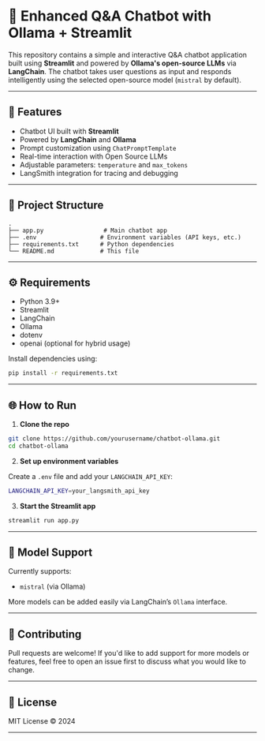 # 🧠 Enhanced Q&A Chatbot with Ollama + Streamlit

This repository contains a simple and interactive Q&A chatbot application built using **Streamlit** and powered by **Ollama's open-source LLMs** via **LangChain**. The chatbot takes user questions as input and responds intelligently using the selected open-source model (`mistral` by default).

---

## 🚀 Features

- Chatbot UI built with **Streamlit**
- Powered by **LangChain** and **Ollama**
- Prompt customization using `ChatPromptTemplate`
- Real-time interaction with Open Source LLMs
- Adjustable parameters: `temperature` and `max_tokens`
- LangSmith integration for tracing and debugging

---

## 📁 Project Structure

```
.
├── app.py                 # Main chatbot app
├── .env                  # Environment variables (API keys, etc.)
├── requirements.txt      # Python dependencies
└── README.md             # This file
```

---

## ⚙️ Requirements

- Python 3.9+
- Streamlit
- LangChain
- Ollama
- dotenv
- openai (optional for hybrid usage)

Install dependencies using:

```bash
pip install -r requirements.txt
```

---

## 🌐 How to Run

1. **Clone the repo**

```bash
git clone https://github.com/yourusername/chatbot-ollama.git
cd chatbot-ollama
```

2. **Set up environment variables**

Create a `.env` file and add your `LANGCHAIN_API_KEY`:

```bash
LANGCHAIN_API_KEY=your_langsmith_api_key
```

3. **Start the Streamlit app**

```bash
streamlit run app.py
```

---

## 🧠 Model Support

Currently supports:

- `mistral` (via Ollama)

More models can be added easily via LangChain’s `Ollama` interface.

---

## 🤝 Contributing

Pull requests are welcome! If you'd like to add support for more models or features, feel free to open an issue first to discuss what you would like to change.

---

## 📝 License

MIT License © 2024

---
